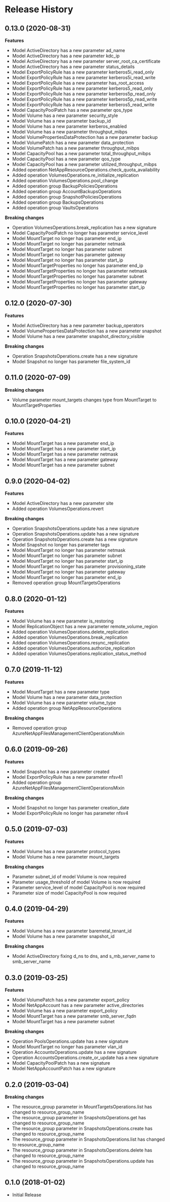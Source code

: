 # Release History

## 0.13.0 (2020-08-31)

**Features**

  - Model ActiveDirectory has a new parameter ad_name
  - Model ActiveDirectory has a new parameter kdc_ip
  - Model ActiveDirectory has a new parameter server_root_ca_certificate
  - Model ActiveDirectory has a new parameter status_details
  - Model ExportPolicyRule has a new parameter kerberos5i_read_only
  - Model ExportPolicyRule has a new parameter kerberos5i_read_write
  - Model ExportPolicyRule has a new parameter has_root_access
  - Model ExportPolicyRule has a new parameter kerberos5_read_only
  - Model ExportPolicyRule has a new parameter kerberos5p_read_only
  - Model ExportPolicyRule has a new parameter kerberos5p_read_write
  - Model ExportPolicyRule has a new parameter kerberos5_read_write
  - Model CapacityPoolPatch has a new parameter qos_type
  - Model Volume has a new parameter security_style
  - Model Volume has a new parameter backup_id
  - Model Volume has a new parameter kerberos_enabled
  - Model Volume has a new parameter throughput_mibps
  - Model VolumePropertiesDataProtection has a new parameter backup
  - Model VolumePatch has a new parameter data_protection
  - Model VolumePatch has a new parameter throughput_mibps
  - Model CapacityPool has a new parameter total_throughput_mibps
  - Model CapacityPool has a new parameter qos_type
  - Model CapacityPool has a new parameter utilized_throughput_mibps
  - Added operation NetAppResourceOperations.check_quota_availability
  - Added operation VolumesOperations.re_initialize_replication
  - Added operation VolumesOperations.pool_change
  - Added operation group BackupPoliciesOperations
  - Added operation group AccountBackupsOperations
  - Added operation group SnapshotPoliciesOperations
  - Added operation group BackupsOperations
  - Added operation group VaultsOperations

**Breaking changes**

  - Operation VolumesOperations.break_replication has a new signature
  - Model CapacityPoolPatch no longer has parameter service_level
  - Model MountTarget no longer has parameter end_ip
  - Model MountTarget no longer has parameter netmask
  - Model MountTarget no longer has parameter subnet
  - Model MountTarget no longer has parameter gateway
  - Model MountTarget no longer has parameter start_ip
  - Model MountTargetProperties no longer has parameter end_ip
  - Model MountTargetProperties no longer has parameter netmask
  - Model MountTargetProperties no longer has parameter subnet
  - Model MountTargetProperties no longer has parameter gateway
  - Model MountTargetProperties no longer has parameter start_ip

## 0.12.0 (2020-07-30)

**Features**

  - Model ActiveDirectory has a new parameter backup_operators
  - Model VolumePropertiesDataProtection has a new parameter snapshot
  - Model Volume has a new parameter snapshot_directory_visible

**Breaking changes**

  - Operation SnapshotsOperations.create has a new signature
  - Model Snapshot no longer has parameter file_system_id


## 0.11.0 (2020-07-09)

**Breaking changes**

  - Volume parameter mount_targets changes type from MountTarget to MountTargetProperties

## 0.10.0 (2020-04-21)

**Features**

  - Model MountTarget has a new parameter end_ip
  - Model MountTarget has a new parameter start_ip
  - Model MountTarget has a new parameter netmask
  - Model MountTarget has a new parameter gateway
  - Model MountTarget has a new parameter subnet

## 0.9.0 (2020-04-02)

**Features**

  - Model ActiveDirectory has a new parameter site
  - Added operation VolumesOperations.revert

**Breaking changes**

  - Operation SnapshotsOperations.update has a new signature
  - Operation SnapshotsOperations.update has a new signature
  - Operation SnapshotsOperations.create has a new signature
  - Model Snapshot no longer has parameter tags
  - Model MountTarget no longer has parameter netmask
  - Model MountTarget no longer has parameter subnet
  - Model MountTarget no longer has parameter start_ip
  - Model MountTarget no longer has parameter provisioning_state
  - Model MountTarget no longer has parameter gateway
  - Model MountTarget no longer has parameter end_ip
  - Removed operation group MountTargetsOperations

## 0.8.0 (2020-01-12)

**Features**

  - Model Volume has a new parameter is_restoring
  - Model ReplicationObject has a new parameter remote_volume_region
  - Added operation VolumesOperations.delete_replication
  - Added operation VolumesOperations.break_replication
  - Added operation VolumesOperations.resync_replication
  - Added operation VolumesOperations.authorize_replication
  - Added operation VolumesOperations.replication_status_method

## 0.7.0 (2019-11-12)

**Features**

  - Model MountTarget has a new parameter type
  - Model Volume has a new parameter data_protection
  - Model Volume has a new parameter volume_type
  - Added operation group NetAppResourceOperations

**Breaking changes**

  - Removed operation group
    AzureNetAppFilesManagementClientOperationsMixin

## 0.6.0 (2019-09-26)

**Features**

  - Model Snapshot has a new parameter created
  - Model ExportPolicyRule has a new parameter nfsv41
  - Added operation group
    AzureNetAppFilesManagementClientOperationsMixin

**Breaking changes**

  - Model Snapshot no longer has parameter creation_date
  - Model ExportPolicyRule no longer has parameter nfsv4

## 0.5.0 (2019-07-03)

**Features**

  - Model Volume has a new parameter protocol_types
  - Model Volume has a new parameter mount_targets

**Breaking changes**

  - Parameter subnet_id of model Volume is now required
  - Parameter usage_threshold of model Volume is now required
  - Parameter service_level of model CapacityPool is now required
  - Parameter size of model CapacityPool is now required

## 0.4.0 (2019-04-29)

**Features**

  - Model Volume has a new parameter baremetal_tenant_id
  - Model Volume has a new parameter snapshot_id

**Breaking changes**

  - Model ActiveDirectory fixing d_ns to dns, and s_mb_server_name
    to smb_server_name

## 0.3.0 (2019-03-25)

**Features**

  - Model VolumePatch has a new parameter export_policy
  - Model NetAppAccount has a new parameter active_directories
  - Model Volume has a new parameter export_policy
  - Model MountTarget has a new parameter smb_server_fqdn
  - Model MountTarget has a new parameter subnet

**Breaking changes**

  - Operation PoolsOperations.update has a new signature
  - Model MountTarget no longer has parameter vlan_id
  - Operation AccountsOperations.update has a new signature
  - Operation AccountsOperations.create_or_update has a new signature
  - Model CapacityPoolPatch has a new signature
  - Model NetAppAccountPatch has a new signature

## 0.2.0 (2019-03-04)

**Breaking changes**

  - The resource_group parameter in MountTargetsOperations.list has
    changed to resource_group_name
  - The resource_group parameter in SnapshotsOperations.get has changed
    to resource_group_name
  - The resource_group parameter in SnapshotsOperations.create has
    changed to resource_group_name
  - The resource_group parameter in SnapshotsOperations.list has
    changed to resource_group_name
  - The resource_group parameter in SnapshotsOperations.delete has
    changed to resource_group_name
  - The resource_group parameter in SnapshotsOperations.update has
    changed to resource_group_name

## 0.1.0 (2018-01-02)

  - Initial Release
